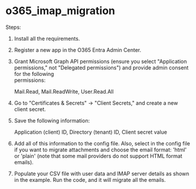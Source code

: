 # o365_imap_migration

Steps:

1. Install all the requirements.
2. Register a new app in the O365 Entra Admin Center.

3. Grant Microsoft Graph API permissions (ensure you select "Application permissions," not "Delegated permissions") and provide admin consent for the following     
   permissions:

    Mail.Read, 
    Mail.ReadWrite, 
    User.Read.All


4. Go to "Certificates & Secrets" → "Client Secrets," and create a new client secret.
5. Save the following information:

   Application (client) ID, 
   Directory (tenant) ID, 
   Client secret value
   
6. Add all of this information to the config file. Also, select in the config file if you want to migrate attachments and choose the email format: 'html' or 'plain' (note that some mail providers do not support HTML format emails).

7. Populate your CSV file with user data and IMAP server details as shown in the example. Run the code, and it will migrate all the emails.

